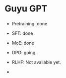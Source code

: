 # Guyu GPT
### 
- Pretraining: done
  
- SFT: done

- MoE: done

- DPO: going.

- RLHF: Not available yet.
- 
